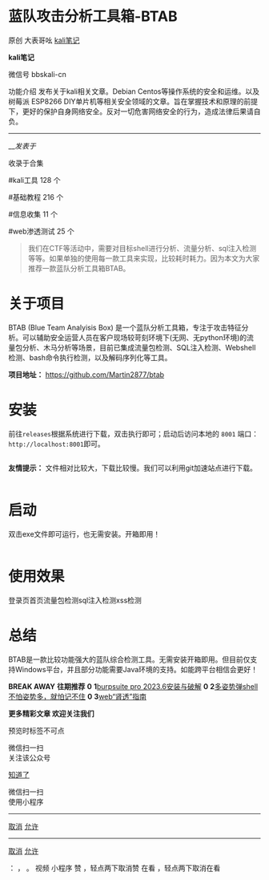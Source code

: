 #  蓝队攻击分析工具箱-BTAB

原创 大表哥吆 [ kali笔记 ](javascript:void\(0\);)

**kali笔记** ![]()

微信号 bbskali-cn

功能介绍 发布关于kali相关文章。Debian Centos等操作系统的安全和运维。以及树莓派 ESP8266
DIY单片机等相关安全领域的文章。旨在掌握技术和原理的前提下，更好的保护自身网络安全。反对一切危害网络安全的行为，造成法律后果请自负。

____

___发表于_

收录于合集

#kali工具 128 个

#基础教程 216 个

#信息收集 11 个

#web渗透测试 25 个

>
> 我们在CTF等活动中，需要对目标shell进行分析、流量分析、sql注入检测等等。如果单独的使用每一款工具来实现，比较耗时耗力。因为本文为大家推荐一款蓝队分析工具箱BTAB。

# 关于项目

BTAB (Blue Team Analyisis Box)
是一个蓝队分析工具箱，专注于攻击特征分析。可以辅助安全运营人员在客户现场较苛刻环境下(无网、无python环境)的流量包分析、木马分析等场景，目前已集成流量包检测、SQL注入检测、Webshell检测、bash命令执行检测，以及解码序列化等工具。

 **项目地址：** https://github.com/Martin2877/btab

# 安装

前往`releases`根据系统进行下载，双击执行即可；启动后访问本地的 `8001` 端口：`http://localhost:8001`即可。

![]()

 **友情提示：** 文件相对比较大，下载比较慢。我们可以利用git加速站点进行下载。

![]()

# 启动

双击exe文件即可运行，也无需安装。开箱即用！

![]()

# 使用效果

![]()登录页![]()首页![]()流量包检测![]()sql注入检测![]()xss检测

# 总结

BTAB是一款比较功能强大的蓝队综合检测工具。无需安装开箱即用。但目前仅支持Windows平台，并且部分功能需要Java环境的支持。如能跨平台相信会更好！

 **BREAK AWAY** **往期推荐** **0** **1**[burpsuite pro
2023.6安装与破解](http://mp.weixin.qq.com/s?__biz=MzkxMzIwNTY1OA==&mid=2247497106&idx=1&sn=3f85b13ddff0477cfc43e3b83162149f&chksm=c1038567f6740c717ad267057053e046e9d40bade117c6a622e844cc006c02b5a9bc55224a0e&scene=21#wechat_redirect)
**0** **2**[多姿势弹shell
不怕姿势多，就怕记不住](http://mp.weixin.qq.com/s?__biz=MzkxMzIwNTY1OA==&mid=2247496836&idx=1&sn=7bb2830886c2c2b2edaaae1344e1bff8&chksm=c1038471f6740d671a6e13a9928cfec7299c91f3d90f03eb7623d6e20e38f94a8c788fc0671d&scene=21#wechat_redirect)
**0**
**3**[web“肾透”指南](http://mp.weixin.qq.com/s?__biz=MzkxMzIwNTY1OA==&mid=2247493950&idx=1&sn=4d67bb2ec26ec3dd7d8aa056900c400d&chksm=c10399cbf67410dd36b65173a8e8775cda8a89aa9849714fd7ce1218d3083d4f6adfe98fb5bb&scene=21#wechat_redirect)

 **更多精彩文章 欢迎关注我们**

预览时标签不可点

微信扫一扫  
关注该公众号

[知道了](javascript:;)

微信扫一扫  
使用小程序

****

[取消](javascript:void\(0\);) [允许](javascript:void\(0\);)

****

[取消](javascript:void\(0\);) [允许](javascript:void\(0\);)

： ， 。   视频 小程序 赞 ，轻点两下取消赞 在看 ，轻点两下取消在看

